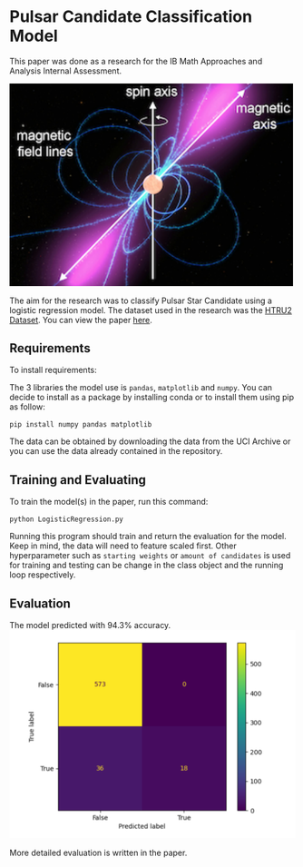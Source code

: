 <p align = "center">
<h1>Pulsar Candidate Classification Model</h1>

This paper was done as a research for the IB Math Approaches and Analysis Internal Assessment. 

<img width="500" src="https://github.com/Cody-Le/PulsarPrediction/blob/main/ns_pulsar_diagram.png?raw=true" alt="Pulsar Star Diagram">
</p>

The aim for the research was to classify Pulsar Star Candidate using a logistic regression model. The dataset used in the research was the [HTRU2 Dataset](https://archive.ics.uci.edu/ml/datasets/HTRU2). You can view the paper [here](https://github.com/Cody-Le/PulsarPrediction/blob/main/Math%20IApdf.pdf).


## Requirements

To install requirements:


The 3 libraries the model use is `pandas`, `matplotlib` and `numpy`. You can decide to install as a package by installing conda or to install them using pip as follow:

```setup
pip install numpy pandas matplotlib
```
The data can be obtained by downloading the data from the UCI Archive or you can use the data already contained in the repository. 


## Training and Evaluating

To train the model(s) in the paper, run this command:

```Run the program
python LogisticRegression.py
```
Running this program should train and return the evaluation for the model. Keep in mind, the data will need to feature scaled first. Other hyperparameter such as `starting weights` or `amount of candidates` is used for training and testing can be change in the class object and the running loop respectively.  

## Evaluation
The model predicted with 94.3% accuracy. 
![Confusion Matrix](https://github.com/Cody-Le/PulsarPrediction/blob/main/ConfusionMatrix.png?raw=true)


More detailed evaluation is written in the paper.
